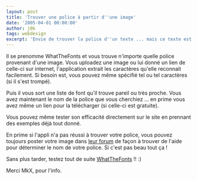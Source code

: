 ```yaml
---
layout: post
title: 'Trouver une police à partir d''une image'
date: '2005-04-01 00:00:00'
author: j0k
tags: webdesign
excerpt: 'Envie de trouver la police d''un texte ... mais ce texte est sur une image ... pas de problème, j''ai le petit programme qu''il vous faut ! Et vous ne serez pas déçu ! :)'
---
```


Il se prenomme WhatTheFonts et vous trouve n'importe quelle police provenant d'une image.  Vous uploadez une image ou lui donné un lien de celle-ci sur internet, l'application extrait les caractères qu'elle reconnait facilement. Si besoin est, vous pouvez même spécifié tel ou tel caractères (si il s'est trompé).

 Puis il vous sort une liste de font qu'il trouve pareil ou très proche. Vous avez maintenant le nom de la police que vous cherchiez ... en prime vous avez même un lien pour la télécharger (si celle-ci est gratuite).

  Vous pouvez même tester son efficacité directement sur le site en prennant des exemples déjà tout donné.

  En prime si l'appli n'a pas réussi à trouver votre police, vous pouvez toujours poster votre image dans [leur forum](http://www.myfonts.com/WhatTheFont/forum/) de façon à trouver de l'aide pour déterminer le nom de votre police.
 Si c'est pas beau tout ça !

  Sans plus tarder, testez tout de suite [WhatTheFonts](http://www.myfonts.com/WhatTheFont/) !! :)

  Merci MkX, pour l'info.
